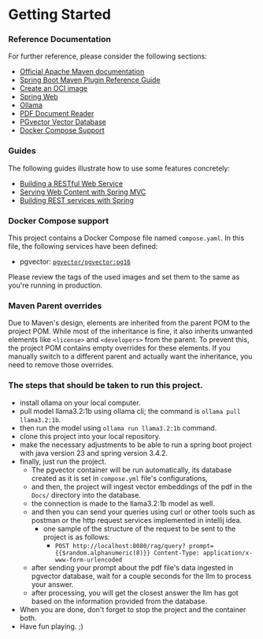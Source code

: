 # Getting Started

### Reference Documentation
For further reference, please consider the following sections:

* [Official Apache Maven documentation](https://maven.apache.org/guides/index.html)
* [Spring Boot Maven Plugin Reference Guide](https://docs.spring.io/spring-boot/3.4.2/maven-plugin)
* [Create an OCI image](https://docs.spring.io/spring-boot/3.4.2/maven-plugin/build-image.html)
* [Spring Web](https://docs.spring.io/spring-boot/3.4.2/reference/web/servlet.html)
* [Ollama](https://docs.spring.io/spring-ai/reference/api/chat/ollama-chat.html)
* [PDF Document Reader](https://docs.spring.io/spring-ai/reference/api/etl-pipeline.html#_pdf_page)
* [PGvector Vector Database](https://docs.spring.io/spring-ai/reference/api/vectordbs/pgvector.html)
* [Docker Compose Support](https://docs.spring.io/spring-boot/3.4.2/reference/features/dev-services.html#features.dev-services.docker-compose)

### Guides
The following guides illustrate how to use some features concretely:

* [Building a RESTful Web Service](https://spring.io/guides/gs/rest-service/)
* [Serving Web Content with Spring MVC](https://spring.io/guides/gs/serving-web-content/)
* [Building REST services with Spring](https://spring.io/guides/tutorials/rest/)

### Docker Compose support
This project contains a Docker Compose file named `compose.yaml`.
In this file, the following services have been defined:

* pgvector: [`pgvector/pgvector:pg16`](https://hub.docker.com/r/pgvector/pgvector)

Please review the tags of the used images and set them to the same as you're running in production.

### Maven Parent overrides

Due to Maven's design, elements are inherited from the parent POM to the project POM.
While most of the inheritance is fine, it also inherits unwanted elements like `<license>` and `<developers>` from the parent.
To prevent this, the project POM contains empty overrides for these elements.
If you manually switch to a different parent and actually want the inheritance, you need to remove those overrides.

### The steps that should be taken to run this project.
* install ollama on your local computer.
* pull model llama3.2:1b using ollama cli; the command is `ollama pull llama3.2:1b`.
* then run the model using `ollama run llama3.2:1b` command.
* clone this project into your local repository.  
* make the necessary adjustments to be able to run a spring boot project with java version 23 and spring version 3.4.2.
* finally, just run the project.
  * The pgvector container will be run automatically, its database created as it is set in `compose.yml` file's configurations, 
  * and then, the project will ingest vector embeddings of the pdf in the `Docs/` directory into the database.
  * the connection is made to the llama3.2:1b model as well.
  * and then you can send your queries using curl or other tools such as postman or the http request services implemented in intellij idea.
    * one sample of the structure of the request to be sent to the project is as follows:
      * `POST http://localhost:8080/rag/query?
              prompt={{$random.alphanumeric(8)}}
              Content-Type: application/x-www-form-urlencoded`
  * after sending your prompt about the pdf file's data ingested in pgvector database, wait for a couple seconds for the llm to process your answer.
  * after processing, you will get the closest answer the llm has got based on the information provided from the database.
* When you are done, don't forget to stop the project and the container both.
* Have fun playing. ;) 